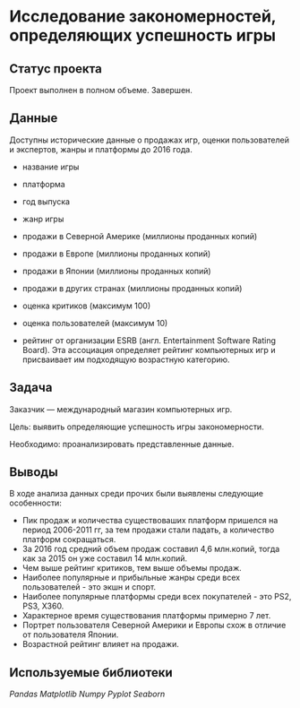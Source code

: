 # Исследование закономерностей, определяющих успешность игры

## Статус проекта
Проект выполнен в полном объеме. Завершен.

## Данные

Доступны исторические данные о продажах игр, оценки пользователей и экспертов, жанры и платформы до 2016 года.

- название игры

- платформа

- год выпуска

- жанр игры

- продажи в Северной Америке (миллионы проданных копий)

- продажи в Европе (миллионы проданных копий)

- продажи в Японии (миллионы проданных копий)

- продажи в других странах (миллионы проданных копий)

- оценка критиков (максимум 100)

- оценка пользователей (максимум 10)

- рейтинг от организации ESRB (англ. Entertainment Software Rating Board). Эта ассоциация определяет рейтинг компьютерных игр и присваивает им подходящую возрастную категорию.

## Задача

Заказчик — международный магазин компьютерных игр. 

Цель: выявить определяющие успешность игры закономерности.

Необходимо: проанализировать представленные данные.

## Выводы 
В ходе анализа данных среди прочих были выявлены следующие особенности:
- Пик продаж и количества существоваших платформ пришелся на период 2006-2011 гг, за тем продажи стали падать, а количество платформ сокращаться.
- За 2016 год средний объем продаж составил 4,6 млн.копий, тогда как за 2015 он уже составил 14 млн.копий.
- Чем выше рейтинг критиков, тем выше объемы продаж.
- Наиболее популярные и прибыльные жанры среди всех пользователей - это экшн и спорт.
- Наиболее популярные платформы среди всех покупателей - это PS2, PS3, X360.
- Характерное время существования платформы примерно 7 лет.
- Портрет пользователя Северной Америки и Европы схож в отличие от пользователя Японии.
- Возрастной рейтинг влияет на продажи.

## Используемые библиотеки

*Pandas*
*Matplotlib*
*Numpy*
*Pyplot*
*Seaborn*